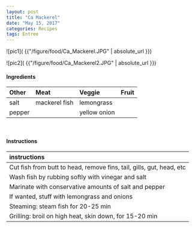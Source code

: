 ```yaml
---
layout: post
title: "Ca Mackerel"
date: "May 15, 2017"
categories: Recipes
tags: Entree
---
```




![pic1]( {{"/figure/food/Ca_Mackerel.JPG" | absolute_url }})

![pic2]( {{"/figure/food/Ca_Mackerel2.JPG" | absolute_url }})




#### Ingredients

<table class = "presenttab">
 <thead>
  <tr>
   <th style="text-align:left;"> Other </th>
   <th style="text-align:left;"> Meat </th>
   <th style="text-align:left;"> Veggie </th>
   <th style="text-align:left;"> Fruit </th>
  </tr>
 </thead>
<tbody>
  <tr>
   <td style="text-align:left;"> salt </td>
   <td style="text-align:left;"> mackerel fish </td>
   <td style="text-align:left;"> lemongrass </td>
   <td style="text-align:left;">  </td>
  </tr>
  <tr>
   <td style="text-align:left;"> pepper </td>
   <td style="text-align:left;">  </td>
   <td style="text-align:left;"> yellow onion </td>
   <td style="text-align:left;">  </td>
  </tr>
</tbody>
</table>

<br>

#### Instructions

<table class = "presenttabnoh">
 <thead>
  <tr>
   <th style="text-align:left;"> instructions </th>
  </tr>
 </thead>
<tbody>
  <tr>
   <td style="text-align:left;"> Cut fish from butt to head, remove fins, tail, gills, gut, head, etc </td>
  </tr>
  <tr>
   <td style="text-align:left;"> Wash fish by rubbing softly with vinegar and salt </td>
  </tr>
  <tr>
   <td style="text-align:left;"> Marinate with conservative amounts of salt and pepper </td>
  </tr>
  <tr>
   <td style="text-align:left;"> If wanted, stuff with lemongrass and onions </td>
  </tr>
  <tr>
   <td style="text-align:left;"> Steaming: steam fish for 20-25 min </td>
  </tr>
  <tr>
   <td style="text-align:left;"> Grilling: broil on high heat, skin down, for 15-20 min </td>
  </tr>
</tbody>
</table>

